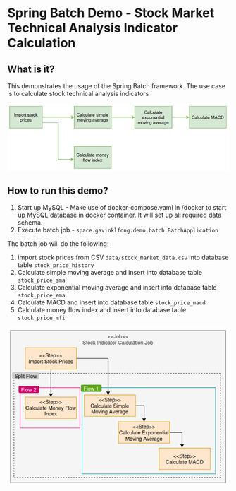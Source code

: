 # Spring Batch Demo - Stock Market Technical Analysis Indicator Calculation

## What is it?
This demonstrates the usage of the Spring Batch framework. 
The use case is to calculate stock technical analysis indicators

![Stock Technical Analysis Indicator Calculation](./images/Stock_Indicator_Job.png)

## How to run this demo?

1. Start up MySQL - Make use of docker-compose.yaml in /docker to start up MySQL database in docker container. It will set up all required data schema.
2. Execute batch job - `space.gavinklfong.demo.batch.BatchApplication`

The batch job will do the following:
1. import stock prices from CSV `data/stock_market_data.csv` into database table `stock_price_history`
2. Calculate simple moving average and insert into database table `stock_price_sma`
3. Calculate exponential moving average and insert into database table `stock_price_ema`
4. Calculate MACD and insert into database table `stock_price_macd`
5. Calculate money flow index and insert into database table `stock_price_mfi`

![Job with parallel step execution](./images/Parallel_Step_Job.png)
